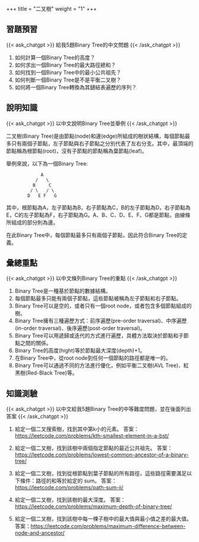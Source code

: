 +++
title = "二叉樹"
weight = "1"
+++
## 習題預習
{{< ask_chatgpt >}}
給我5題Binary Tree的中文問題
{{< /ask_chatgpt >}}



1. 如何計算一個Binary Tree的高度？
2. 如何求出一個Binary Tree的最大路徑總和？
3. 如何找到一個Binary Tree中的最小公共祖先？
4. 如何判斷一個Binary Tree是不是平衡二叉樹？
5. 如何將一個Binary Tree轉換為其鏈結表遍歷的序列？   

## 說明知識
{{< ask_chatgpt >}}
以中文說明Binary Tree並舉例
{{< /ask_chatgpt >}}



二叉樹(Binary Tree)是由節點(node)和邊(edge)所組成的樹狀結構，每個節點最多只有兩個子節點，左子節點與右子節點之分別代表了左右分支。其中，最頂端的節點稱為根節點(root)，沒有子節點的節點稱為葉節點(leaf)。

舉例來說，以下為一個Binary Tree:

```
             A
           /   \
          B     C
         / \   / \
        D   E F   G
```

其中，根節點為A，左子節點為B，右子節點為C，B的左子節點為D，右子節點為E，C的左子節點為F，右子節點為G。A、B、C、D、E、F、G都是節點，由線條所組成的部分則為邊。 

在此Binary Tree中，每個節點最多只有兩個子節點，因此符合Binary Tree的定義。   

## 彙總重點
{{< ask_chatgpt >}}
以中文條列Binary Tree的重點
{{< /ask_chatgpt >}}



1. Binary Tree是一種基於節點的數據結構。
2. 每個節點最多只能有兩個子節點，這些節點被稱為左子節點和右子節點。
3. Binary Tree可以是空的，或者只有一個root node，或者包含多個節點組成的樹。
4. Binary Tree擁有三種遍歷方式：前序遍歷(pre-order traversal)、中序遍歷(in-order traversal)、後序遍歷(post-order traversal)。
5. Binary Tree可以用遞歸或迭代的方式進行遍歷，具體方法取決於節點和子節點之間的關係。
6. Binary Tree的高度(hight)等於節點最大深度(depth)+1。
7. 在Binary Tree中，從root node到任何一個節點的路徑都是唯一的。
8. Binary Tree可以通過不同的方法進行優化，例如平衡二叉樹(AVL Tree)、紅黑樹(Red-Black Tree)等。   

## 知識測驗
{{< ask_chatgpt >}}
以中文給我5題Binary Tree的中等難度問題，並在後面列出答案
{{< /ask_chatgpt >}}



1. 給定一個二叉搜索樹，找到其中第k小的元素。
答案：https://leetcode.com/problems/kth-smallest-element-in-a-bst/

2. 給定一個二叉樹，找到該樹中兩個指定節點的最近公共祖先。
答案：https://leetcode.com/problems/lowest-common-ancestor-of-a-binary-tree/

3. 給定一個二叉樹，找到從根節點到葉子節點的所有路徑，這些路徑需要滿足以下條件：路徑的和等於給定的 sum。
答案：https://leetcode.com/problems/path-sum-ii/

4. 給定一個二叉樹，找到該樹的最大深度。
答案：https://leetcode.com/problems/maximum-depth-of-binary-tree/

5. 給定一個二叉樹，找到該樹中每一棵子樹中的最大值與最小值之差的最大值。
答案：https://leetcode.com/problems/maximum-difference-between-node-and-ancestor/   


